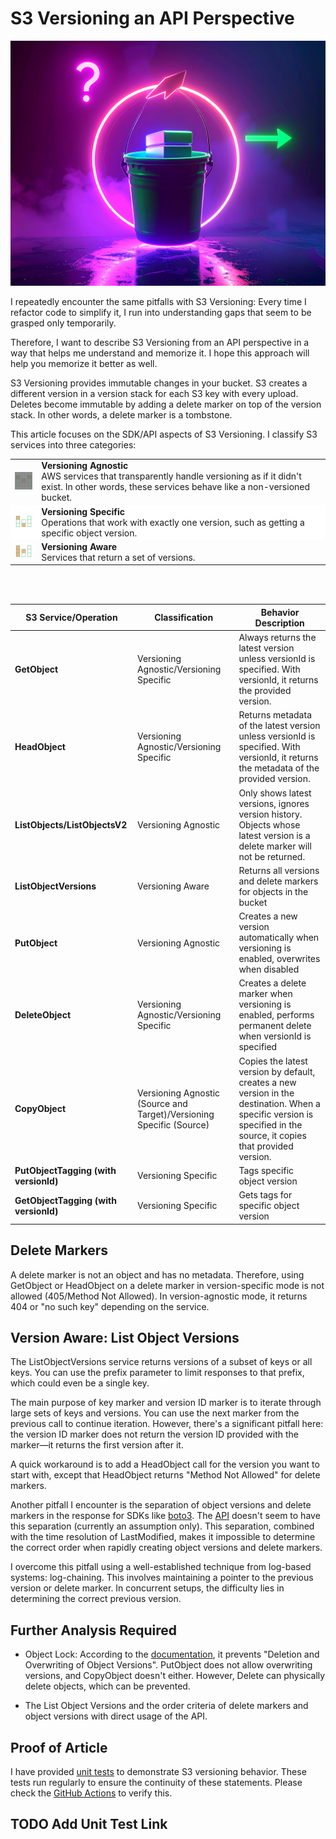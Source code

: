 # S3 Versioning an API Perspective

![Illustration](./illustration.jpg)

I repeatedly encounter the same pitfalls with S3 Versioning: Every time I refactor code to simplify it, I run into understanding gaps that seem to be grasped only temporarily.

Therefore, I want to describe S3 Versioning from an API perspective in a way that helps me understand and memorize it. I hope this approach will help you memorize it better as well.

S3 Versioning provides immutable changes in your bucket. S3 creates a different version in a version stack for each S3 key with every upload. Deletes become immutable by adding a delete marker on top of the version stack. In other words, a delete marker is a tombstone.

This article focuses on the SDK/API aspects of S3 Versioning. I classify S3 services into three categories:

<table style="border-collapse: collapse">
<tr style="border: none">
<td style="border: none"> <img src="Sa3VersionAgnosticIcons.png"> </td><td style="border: none"> <span style="font-weight: 700">Versioning Agnostic</span><br> AWS services that transparently handle versioning as if it didn't exist. In other words, these services behave like a non-versioned bucket. </td></tr> 
<tr style="border: none; background: #ffffff"><td style="border: none"> <img src="Sa3VersionSpecificIcons.png"> </td><td style="border: none"> <span style="font-weight: 700">Versioning Specific</span><br> Operations that work with exactly one version, such as getting a specific object version. </td></tr>
<tr style="border: none" ><td style="border: none"> <img src="Sa3VersionAwareIcons.png"> </td><td style="border: none"> <span style="font-weight: 700">Versioning Aware</span><br> Services that return a set of versions. </td></tr>
</table>

<br><br>

| S3 Service/Operation | Classification | Behavior Description |
|---------------------|----------------|---------------------|
| **GetObject** | Versioning Agnostic/Versioning Specific | Always returns the latest version unless versionId is specified. With versionId, it returns the provided version. |
| **HeadObject** | Versioning Agnostic/Versioning Specific | Returns metadata of the latest version unless versionId is specified. With versionId, it returns the metadata of the provided version. |
| **ListObjects/ListObjectsV2** | Versioning Agnostic | Only shows latest versions, ignores version history. Objects whose latest version is a delete marker will not be returned. |
| **ListObjectVersions** | Versioning Aware | Returns all versions and delete markers for objects in the bucket |
| **PutObject** | Versioning Agnostic | Creates a new version automatically when versioning is enabled, overwrites when disabled |
| **DeleteObject** | Versioning Agnostic/Versioning Specific | Creates a delete marker when versioning is enabled, performs permanent delete when versionId is specified |
| **CopyObject** | Versioning Agnostic (Source and Target)/Versioning Specific (Source) | Copies the latest version by default, creates a new version in the destination. When a specific version is specified in the source, it copies that provided version. |
| **PutObjectTagging (with versionId)** | Versioning Specific | Tags specific object version |
| **GetObjectTagging (with versionId)** | Versioning Specific | Gets tags for specific object version |

## Delete Markers

A delete marker is not an object and has no metadata. Therefore, using GetObject or HeadObject on a delete marker in version-specific mode is not allowed (405/Method Not Allowed). In version-agnostic mode, it returns 404 or "no such key" depending on the service.

## Version Aware: List Object Versions

The ListObjectVersions service returns versions of a subset of keys or all keys. You can use the prefix parameter to limit responses to that prefix, which could even be a single key.

The main purpose of key marker and version ID marker is to iterate through large sets of keys and versions. You can use the next marker from the previous call to continue iteration. However, there's a significant pitfall here: the version ID marker does not return the version ID provided with the marker—it returns the first version after it.

A quick workaround is to add a HeadObject call for the version you want to start with, except that HeadObject returns "Method Not Allowed" for delete markers.

Another pitfall I encounter is the separation of object versions and delete markers in the response for SDKs like [boto3](https://boto3.amazonaws.com/v1/documentation/api/latest/reference/services/s3/client/list_object_versions.html). The [API](https://docs.aws.amazon.com/AmazonS3/latest/API/API_ListObjectVersions.html) doesn't seem to have this separation (currently an assumption only). This separation, combined with the time resolution of LastModified, makes it impossible to determine the correct order when rapidly creating object versions and delete markers.

I overcome this pitfall using a well-established technique from log-based systems: log-chaining. This involves maintaining a pointer to the previous version or delete marker. In concurrent setups, the difficulty lies in determining the correct previous version.

## Further Analysis Required

* Object Lock: According to the [documentation](https://docs.aws.amazon.com/AmazonS3/latest/userguide/object-lock.html), it prevents "Deletion and Overwriting of Object Versions". PutObject does not allow overwriting versions, and CopyObject doesn't either. However, Delete can physically delete objects, which can be prevented.

* The List Object Versions and the order criteria of delete markers and object versions with direct usage of the API.

## Proof of Article

I have provided [unit tests]() to demonstrate S3 versioning behavior. These tests run regularly to ensure the continuity of these statements. Please check the [GitHub Actions](https://github.com/uwe-h/aws_blog/actions) to verify this.

## TODO Add Unit Test Link